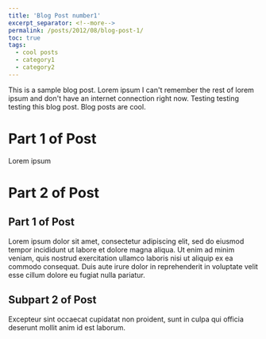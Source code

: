 ```yaml
---
title: 'Blog Post number1'
excerpt_separator: <!--more-->
permalink: /posts/2012/08/blog-post-1/
toc: true
tags:
  - cool posts
  - category1
  - category2
---
```


This is a sample blog post.  <!--more--> Lorem ipsum I can't remember the rest of lorem ipsum and don't have an internet connection right now. Testing testing testing this blog post. Blog posts are cool.



# Part 1 of Post
Lorem ipsum

# Part 2 of Post

## Part 1 of Post

Lorem ipsum dolor sit amet, consectetur adipiscing elit, sed do eiusmod tempor incididunt ut labore et dolore magna aliqua. Ut enim ad minim veniam, quis nostrud exercitation ullamco laboris nisi ut aliquip ex ea commodo consequat. Duis aute irure dolor in reprehenderit in voluptate velit esse cillum dolore eu fugiat nulla pariatur. 

## Subpart 2 of Post

Excepteur sint occaecat cupidatat non proident, sunt in culpa qui officia deserunt mollit anim id est laborum.


